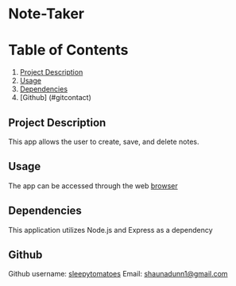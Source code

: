 # Note-Taker

# Table of Contents
1. [Project Description](#description)
2. [Usage](#usage)
3. [Dependencies](#dependencies)
4. [Github] (#gitcontact)

## Project Description <a name="description"></a>
This app allows the user to create, save, and delete notes.

## Usage <a name="usage"></a>
The app can be accessed through the web [browser](https://git.heroku.com/mighty-sea-70212.git)

## Dependencies <a name="dependencies"></a>
This application utilizes Node.js and Express as a dependency

## Github <a name="gitcontact"></a>
Github username: [sleepytomatoes](https://github.com/sleepytomatoes) 
Email: shaunadunn1@gmail.com




